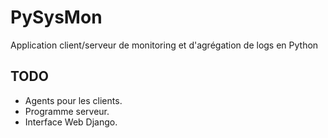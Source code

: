 # PySysMon
Application client/serveur de monitoring et d'agrégation de logs en Python

## TODO 

* Agents pour les clients.
* Programme serveur.
* Interface Web Django.
